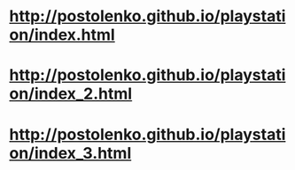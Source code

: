 # http://postolenko.github.io/playstation/index.html
# http://postolenko.github.io/playstation/index_2.html
# http://postolenko.github.io/playstation/index_3.html